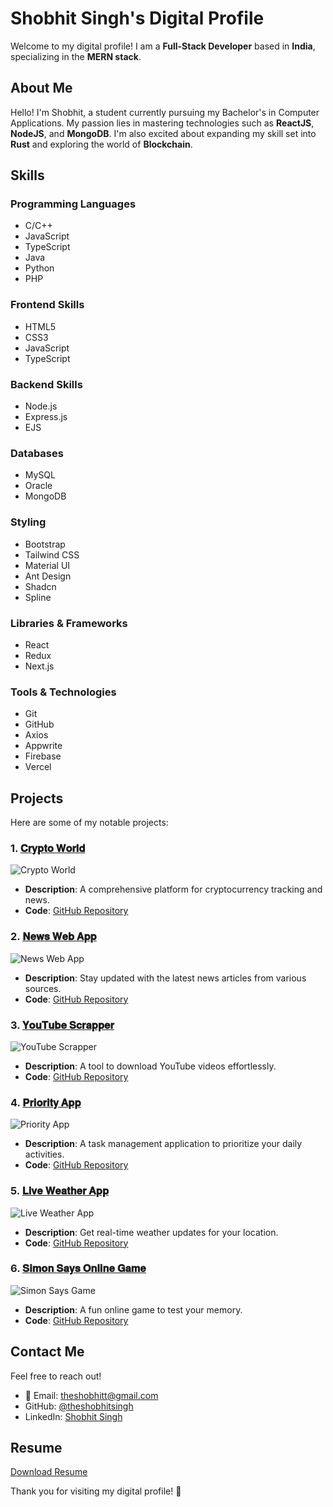 # Shobhit Singh's Digital Profile

Welcome to my digital profile! I am a **Full-Stack Developer** based in **India**, specializing in the **MERN stack**.

## About Me

Hello! I'm Shobhit, a student currently pursuing my Bachelor's in Computer Applications. My passion lies in mastering technologies such as **ReactJS**, **NodeJS**, and **MongoDB**. I'm also excited about expanding my skill set into **Rust** and exploring the world of **Blockchain**.

## Skills

### Programming Languages
- C/C++
- JavaScript
- TypeScript
- Java
- Python
- PHP

### Frontend Skills
- HTML5
- CSS3
- JavaScript
- TypeScript

### Backend Skills
- Node.js
- Express.js
- EJS

### Databases
- MySQL
- Oracle
- MongoDB

### Styling
- Bootstrap
- Tailwind CSS
- Material UI
- Ant Design
- Shadcn
- Spline

### Libraries & Frameworks
- React
- Redux
- Next.js

### Tools & Technologies
- Git
- GitHub
- Axios
- Appwrite
- Firebase
- Vercel

## Projects

Here are some of my notable projects:

### 1. [𝐂𝐫𝐲𝐩𝐭𝐨 𝐖𝐨𝐫𝐥𝐝](https://thecryptouniverse.vercel.app/)
![Crypto World](https://cdn.dribbble.com/userupload/13799952/file/original-da19059e6b93db48b8e91b499c768751.jpg?resize=752x)
- **Description**: A comprehensive platform for cryptocurrency tracking and news.
- **Code**: [GitHub Repository](https://github.com/theshobhitsingh/CryptoApp)

### 2. [𝐍𝐞𝐰𝐬 𝐖𝐞𝐛 𝐀𝐩𝐩](https://news-nexus-alpha.vercel.app/)
![News Web App](https://cdn.dribbble.com/userupload/3671842/file/original-95ad00366a64a19b9d6f1b1e2fda27c0.jpg?crop=0x0-1600x1200&resize=400x300&vertical=center)
- **Description**: Stay updated with the latest news articles from various sources.
- **Code**: [GitHub Repository](https://github.com/theshobhitsingh/News-Nexus)

### 3. [𝐘𝐨𝐮𝐓𝐮𝐛𝐞 𝐒𝐜𝐫𝐚𝐩𝐩𝐞𝐫](https://github.com/theshobhitsingh/YT-Downloader)
![YouTube Scrapper](https://external-content.duckduckgo.com/iu/?u=https%3A%2F%2Fwww.creativefabrica.com%2Fwp-content%2Fuploads%2F2022%2F03%2F26%2FYouTube-sign-dark-iconic-background-Graphics-27876508-1.jpg&f=1&nofb=1)
- **Description**: A tool to download YouTube videos effortlessly.
- **Code**: [GitHub Repository](https://github.com/theshobhitsingh/YT-Downloader)

### 4. [𝐏𝐫𝐢𝐨𝐫𝐢𝐭𝐲 𝐀𝐩𝐩](https://priority-scheduler.vercel.app/)
![Priority App](https://external-content.duckduckgo.com/iu/?u=https%3A%2F%2Ftse2.mm.bing.net%2Fth%3Fid%3DOIP.NSZrfy0LiV4vTuZDfwg9DQHaEK%26pid%3DApi&f=1&ipt=1f724d8d542453e77f7520059c25e11a7a6b38fd8c62a88876b6469783f7e71b&ipo=images)
- **Description**: A task management application to prioritize your daily activities.
- **Code**: [GitHub Repository](https://github.com/theshobhitsingh/Priority-Scheduler)

### 5. [𝐋𝐢𝐯𝐞 𝐖𝐞𝐚𝐭𝐡𝐞𝐫 𝐀𝐩𝐩](https://theshobhitsingh.github.io/live_weather/)
![Live Weather App](https://external-content.duckduckgo.com/iu/?u=https%3A%2F%2Fwallpaperaccess.com%2Ffull%2F884849.jpg&f=1&nofb=1)
- **Description**: Get real-time weather updates for your location.
- **Code**: [GitHub Repository](https://github.com/theshobhitsingh/live_weather)

### 6. [𝐒𝐢𝐦𝐨𝐧 𝐒𝐚𝐲𝐬 𝐎𝐧𝐥𝐢𝐧𝐞 𝐆𝐚𝐦𝐞](https://theshobhitsingh.github.io/simon_says/)
![Simon Says Game](https://external-content.duckduckgo.com/iu/?u=https%3A%2F%2Fplays.org%2Fscreenshots%2Fsimon-says-game.png&f=1&nofb=1)
- **Description**: A fun online game to test your memory.
- **Code**: [GitHub Repository](https://github.com/theshobhitsingh/simon_says)

## Contact Me

Feel free to reach out!

- 📧 Email: [theshobhitt@gmail.com](mailto:theshobhitt@gmail.com)
- GitHub: [@theshobhitsingh](https://github.com/theshobhitsingh)
- LinkedIn: [Shobhit Singh](https://linkedin.com/in/shobhit-singh-the-programmer)

## Resume

[Download Resume](#)

Thank you for visiting my digital profile! 🚀
